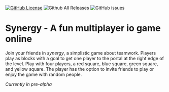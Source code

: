 [![GitHub License](https://img.shields.io/badge/license-OSL--3.0-green.svg)](https://github.com/ETCEntertainment/synergy/blob/master/LICENSE)
![Github All Releases](https://img.shields.io/github/downloads/ETCEntertainment/synergy/total.svg)
![GitHub issues](https://img.shields.io/github/issues/ETCEntertainment/synergy.svg)
# Synergy - A fun multiplayer io game online
Join your friends in *synergy*, a simplistic game about teamwork.
Players play as blocks with a goal to get one player to the portal at the right edge of the level.
Play with four players, a red square, blue square, green square, and yellow square.
The player has the option to invite friends to play or enjoy the game with random people.

*Currently in pre-alpha*
